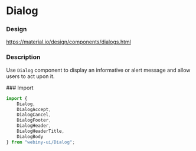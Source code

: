 # Dialog

### Design
<a href="https://material.io/design/components/dialogs.html" target="_blank">https://material.io/design/components/dialogs.html</a>

### Description
Use `Dialog` component to display an informative or alert message and allow users to act upon it.

### Import
```js
import {
    Dialog,
    DialogAccept,
    DialogCancel,
    DialogFooter,
    DialogHeader,
    DialogHeaderTitle,
    DialogBody
} from "webiny-ui/Dialog";
```